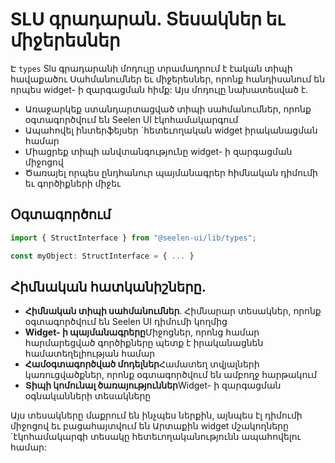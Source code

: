 # **SLU գրադարան. Տեսակներ եւ միջերեսներ**

Է `types` Slu գրադարանի մոդուլը տրամադրում է էական տիպի հավաքածու Սահմանումներ
եւ միջերեսներ, որոնք հանդիսանում են որպես widget- ի զարգացման հիմք: Այս մոդուլը
նախատեսված է.

- Առաջարկեք ստանդարտացված տիպի սահմանումներ, որոնք օգտագործվում են Seelen UI
  էկոհամակարգում
- Ապահովել ինտերֆեյսեր \`հետեւողական widget իրականացման համար
- Միացրեք տիպի անվտանգությունը widget- ի զարգացման միջոցով
- Ծառայել որպես ընդհանուր պայմանագրեր հիմնական դիմումի եւ գործիքների միջեւ

## **Օգտագործում**

```ts
import { StructInterface } from "@seelen-ui/lib/types";

const myObject: StructInterface = { ... }
```

## **Հիմնական հատկանիշները.**

- **Հիմնական տիպի սահմանումներ**. Հիմնարար տեսակներ, որոնք օգտագործվում են
  Seelen UI դիմումի կողմից
- **Widget- ի պայմանագրերը**Միջոցներ, որոնց համար հարմարեցված գործիքները պետք է
  իրականացնեն համատեղելիության համար
- **Համօգտագործված մոդելներ**Համատեղ տվյալների կառուցվածքներ, որոնք օգտագործվում
  են ամբողջ հարթակում
- **Տիպի կոմունալ ծառայություններ**Widget- ի զարգացման օգնականների տեսակները

Այս տեսակները մաքրում են ինչպես ներքին, այնպես էլ դիմումի միջոցով եւ
բացահայտվում են Արտաքին widget մշակողները \`էկոհամակարգի տեսակը
հետեւողականությունն ապահովելու համար:
